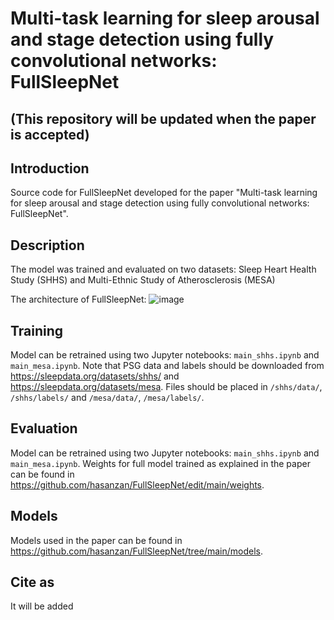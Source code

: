 # Multi-task learning for sleep arousal and stage detection using fully convolutional networks: FullSleepNet
## (This repository will be updated when the paper is accepted)
## Introduction
Source code for FullSleepNet developed for the paper "Multi-task learning for sleep arousal and stage detection using fully convolutional networks: FullSleepNet".

## Description
The model was trained and evaluated on two datasets: Sleep Heart Health Study (SHHS) and Multi-Ethnic Study of Atherosclerosis (MESA)

The architecture of FullSleepNet:
![image](https://user-images.githubusercontent.com/129799320/229633134-35311773-1f99-4b75-bf3f-29f7f9037ab9.png)

## Training
Model can be retrained using two Jupyter notebooks: `main_shhs.ipynb` and `main_mesa.ipynb`. Note that PSG data and labels should be downloaded from https://sleepdata.org/datasets/shhs/ and https://sleepdata.org/datasets/mesa. Files should be placed in `/shhs/data/`, `/shhs/labels/` and `/mesa/data/`, `/mesa/labels/`. 

## Evaluation
Model can be retrained using two Jupyter notebooks: `main_shhs.ipynb` and `main_mesa.ipynb`. Weights for full model trained as explained in the paper can be found in https://github.com/hasanzan/FullSleepNet/edit/main/weights.

## Models
Models used in the paper can be found in https://github.com/hasanzan/FullSleepNet/tree/main/models.

## Cite as
It will be added
